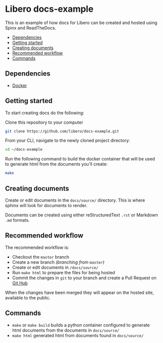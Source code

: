 # Libero docs-example
This is an example of how docs for Libero can be created and hosted using Spinx and ReadTheDocs.

 - [Dependencies](#dependencies)
 - [Getting started](#getting-started)
 - [Creating documents](#creating-documents)
 - [Recommended workflow](#recommended-workflow)
 - [Commands](#commands)

## Dependencies

* [Docker](https://www.docker.com/)

## Getting started
To start creating docs do the following:

Clone this repository to your computer
```bash
git clone https://github.com/libero/docs-example.git
```

From your CLI, navigate to the newly cloned project directory:
```bash
cd ~/docs-example
```

Run the following command to build the docker container that will be used to 
generate html from the documents you'll create:
```bash
make
```

## Creating documents
Create or edit documents in the `docs/source/` directory. This is where sphinx will
look for documents to render.

Documents can be created using either reStructuredText `.rst` or Markdown `.md` formats.

## Recommended workflow
The recommended workflow is:
 - Checkout the `master` branch
 - Create a new branch *(branching from `master`)*
 - Create or edit documents in `/docs/source/`
 - Run `make html` to prepare the files for being hosted
 - Commit the changes in `git` to your branch and create a Pull Request on [Git Hub](https://github.com/libero/docs-example)

When the changes have been merged they will appear on the hosted site, available 
to the public.

## Commands
 - `make` or `make build` builds a python container configured to generate html documents from the documents in `docs/source/`
 - `make html` generated html from documents found in `docs/source/`

